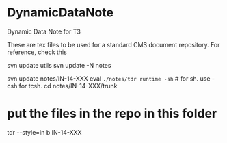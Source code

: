 DynamicDataNote
===============

Dynamic Data Note for T3

These are tex files to be used for a standard CMS document repository.
For reference, check this 

 svn update utils
 svn update -N notes
 
svn update notes/IN-14-XXX
eval `./notes/tdr runtime -sh` # for sh. use -csh for tcsh.
cd notes/IN-14-XXX/trunk
# put the files in the repo in this folder
tdr --style=in b IN-14-XXX
